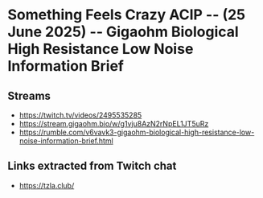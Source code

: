 # Something Feels Crazy ACIP -- (25 June 2025) -- Gigaohm Biological High Resistance Low Noise Information Brief

## Streams
- https://twitch.tv/videos/2495535285
- https://stream.gigaohm.bio/w/g1vju8AzN2rNpEL1JT5uRz
- https://rumble.com/v6vavk3-gigaohm-biological-high-resistance-low-noise-information-brief.html

## Links extracted from Twitch chat
- https://tzla.club/ 
